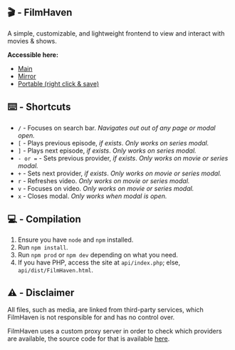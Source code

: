## 🎬 - FilmHaven
A simple, customizable, and lightweight frontend to view and interact with movies & shows.

**Accessible here:**
- <a target="_blank" href="https://fh.snipcola.com">Main</a>
- <a target="_blank" href="https://film-haven.vercel.app">Mirror</a>
- <a target="_blank" href="https://fh.snipcola.com/dist/FilmHaven.html">Portable (right click & save)</a>

## ⌨️ - Shortcuts
- `/` - Focuses on search bar. *Navigates out out of any page or modal open.*
- `[` - Plays previous episode, *if exists*. *Only works on series modal.*
- `]` - Plays next episode, *if exists*. *Only works on series modal.*
- `- or =` - Sets previous provider, *if exists*. *Only works on movie or series modal.*
- `+` - Sets next provider, *if exists*. *Only works on movie or series modal.*
- `r` - Refreshes video. *Only works on movie or series modal.*
- `v` - Focuses on video. *Only works on movie or series modal.*
- `x` - Closes modal. *Only works when modal is open.*

## 💻 - Compilation
1. Ensure you have `node` and `npm` installed.
2. Run `npm install`.
3. Run `npm prod` or `npm dev` depending on what you need.
4. If you have PHP, access the site at `api/index.php`; else, `api/dist/FilmHaven.html`.

## ⚠️ - Disclaimer
All files, such as media, are linked from third-party services, which FilmHaven is not responsible for and has no control over.

FilmHaven uses a custom proxy server in order to check which providers are available, the source code for that is available [here](https://github.com/snipcola/FilmHaven-Proxy).
